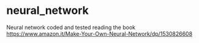 # neural_network
Neural network coded and tested reading the book https://www.amazon.it/Make-Your-Own-Neural-Network/dp/1530826608
